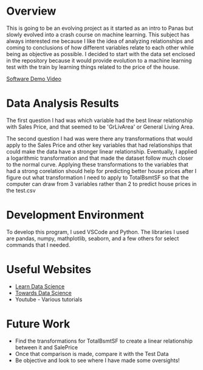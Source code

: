 # Overview

This is going to be an evolving project as it started as an intro to Panas but slowly evolved into a crash course on machine learning.  This subject has always interested me because I like the idea of analyzing relationships and coming to conclusions of how different variables relate to each other while being as objective as possible.  I decided to start with the data set enclosed in the repository because it would provide evolution to a machine learning test with the train by learning things related to the price of the house.  

[Software Demo Video](https://youtu.be/bHI1rsyF_zU)

# Data Analysis Results

The first question I had was which variable had the best linear relationship with Sales Price, and that seemed to be 'GrLivArea' or General Living Area.

The second question I had was were there any transformations that would apply to the Sales Price and other key variables that had relationships that could make the data have a stronger linear relationship.  Eventually, I applied a logarithmic transformation and that made the dataset follow much closer to the normal curve.  Applying these transformations to the variables that had a strong corelation should help for predicting better house prices after I figure out what transformation I need to apply to TotalBsmtSF so that the computer can draw from 3 variables rather than 2 to predict house prices in the test.csv

# Development Environment

To develop this program, I used VSCode and Python.  The libraries I used are pandas, numpy, mathplotlib, seaborn, and a few others for select commands that I needed.

# Useful Websites

* [Learn Data Science](https://www.learndatasci.com/tutorials/predicting-housing-prices-linear-regression-using-python-pandas-statsmodels/)
* [Towards Data Science](https://towardsdatascience.com/predicting-house-prices-with-linear-regression-machine-learning-from-scratch-part-ii-47a0238aeac1)
* Youtube - Various tutorials

# Future Work

* Find the transformations for TotalBsmtSF to create a linear relationship between it and SalePrice
* Once that comparison is made, compare it with the Test Data
* Be objective and look to see where I have made some oversights!
